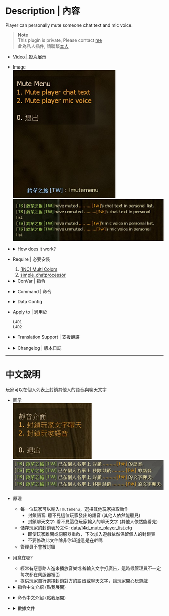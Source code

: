 # Description | 內容
Player can personally mute someone chat text and mic voice.

> __Note__ <br/>
This plugin is private, Please contact [me](https://github.com/fbef0102/Game-Private_Plugin#私人插件列表-private-plugins-list)<br/>
此為私人插件, 請聯繫[本人](https://github.com/fbef0102/Game-Private_Plugin#私人插件列表-private-plugins-list)

* [Video | 影片展示](https://youtu.be/U-ncYt-JVWQ)

* Image
	<br/>![l4d_mute_player_list_1](image/l4d_mute_player_list_1.jpg)
	<br/>![l4d_mute_player_list_2](image/l4d_mute_player_list_2.jpg)

* <details><summary>How does it work?</summary>

	* Type ```!mutemenu``` -> Display Menu -> choose player
		* Mute player mic voice: you won't hear this player's mic voice
		* Mute player chat text: you won't see this player's context in chatbox
	* Save player's mute list in data file: [data/l4d_mute_player_list.cfg](data/l4d_mute_player_list.cfg)
		* The player can have same personal mute list even if server restart or disconnect from server.
		* DO NOT MODIFY data file unlesss you know what you are doing
	* Admin won't be muted
</details>

* Require | 必要安裝
	1. [[INC] Multi Colors](https://github.com/fbef0102/L4D1_2-Plugins/releases/tag/Multi-Colors)
	2. [simple_chatprocessor](https://github.com/fbef0102/L4D1_2-Plugins/tree/master/simple_chatprocessor)

* <details><summary>ConVar | 指令</summary>

	* cfg/sourcemod/l4d_mute_player_list.cfg
		```php
		// 0=Plugin off, 1=Plugin on.
		l4d_mute_player_list_enable "1"

		// Changes how message displays. (0: Disable, 1:In chat, 2: In Hint Box, 3: In center text)
		l4d_mute_player_list_announce_type "1"

		// Players with these flags will not be in the mute list. (Empty = Everyone, -1: Nobody)
		l4d_mute_player_list_ignore_flag "z"

		// If 1, save player's personal mute list in data file: data/l4d_mute_player_list.cfg
		// The player can have same personal mute list even if server restart or disconnect from server.
		l4d_mute_player_list_save_data "1"
		```
</details>

* <details><summary>Command | 命令</summary>

	* **Open menu to mute other player's chat text and mic voice**
		```php
		sm_mutemenu
		```
</details>

* <details><summary>Data Config</summary>

	* [data/l4d_mute_player_list.cfg](data/l4d_mute_player_list.cfg)
	* DO NOT MODIFY this file unlesss you know what you are doing
		```php
		"l4d_mute_player_list"
		{
			// Player A Steam ID 64
			"76561198026784913"
			{
				// Player A Name
				"Name"		"HarryPotter_"

				// Player A's personal mute mic list
				// Player A personally mute Player B's mic voice
				"mute_mic"
				{
					// Player B Steam ID 64
					"76561198835850999" 
					{
						// Player B Name
						"Name"		"I am Retarded"
					}
					"1234567890"
					{
						"Name"		"xxxxxx"
					}
				}

				// Player A's personal mute chat list
				// Player A personally mute Player B's mic chat text
				"mute_chat"
				{
					// Player B Steam ID 64
					"76561198835850999"
					{
						// Player B Name
						"Name"		"I am Retarded"
					}
					"1234567890"
					{
						"Name"		"xxxxxx"
					}
				}
			}
		}
		```
</details>

* Apply to | 適用於
	```
	L4D1
	L4D2
	```
	
* <details><summary>Translation Support | 支援翻譯</summary>

	```
	English
	繁體中文
	简体中文
	```
</details>

* <details><summary>Changelog | 版本日誌</summary>

	* v1.3 (2024-12-6)
		* Save player's mute list in data file
		* The player can have same personal mute list even if server restart or disconnect from server.

	* v1.2 (2024-8-3)
		* Require simple_chatprocessor 1.8h or above

	* v1.1 (2023-3-13)
		* Admin will not be blocked and muted by other players.

	* v1.0 (2023-3-12)
		* Initial Release
</details>

- - - -
# 中文說明
玩家可以在個人列表上封鎖其他人的語音與聊天文字

* 圖示
	<br/>![l4d_mute_player_list_1_zho](image/zho/l4d_mute_player_list_1_zho.jpg)
	<br/>![l4d_mute_player_list_2_zho](image/zho/l4d_mute_player_list_2_zho.jpg)

* 原理
	* 每一位玩家可以輸入```!mutemenu```，選擇其他玩家採取動作
		* 封鎖語音: 聽不見這位玩家發出的語音 (其他人依然能聽見)
		* 封鎖聊天文字: 看不見這位玩家輸入的聊天文字 (其他人依然能看見)
	* 儲存玩家的封鎖表於文件: [data/l4d_mute_player_list.cfg](data/l4d_mute_player_list.cfg)
		* 即使玩家離開或伺服器重啟，下次加入遊戲依然保留個人的封鎖表
		* 不要修改此文件除非你知道這是在幹嗎
	* 管理員不會被封鎖

* 用意在哪?
	* 經常有惡意路人進來播放音樂或者輸入文字打廣告，這時候管理員不一定每次都在伺服器裡面
	* 提供玩家自行選擇封鎖對方的語音或聊天文字，讓玩家開心玩遊戲

* <details><summary>指令中文介紹 (點我展開)</summary>

	* cfg/sourcemod/l4d_mute_player_list.cfg
		```php
		// 0=關閉插件, 1=啟動插件
		l4d_mute_player_list_enable "1"

		// 提示該如何顯示. (0: 不提示, 1: 聊天框, 2: 黑底白字框, 3: 螢幕正中間)
		l4d_mute_player_list_announce_type "1"

		// 擁有這些權限的玩家，不會被其他玩家封鎖語音或聊天文字 (留白 = 任何人都不會被封鎖, -1:任何人都可以被封鎖)
		l4d_mute_player_list_ignore_flag "z"

		// 為1時，儲存玩家的封鎖表於文件: data/l4d_mute_player_list.cfg
		// 即使玩家離開或伺服器重啟，下次加入遊戲依然保留個人的封鎖表
		l4d_mute_player_list_save_data "1"
		```
</details>

* <details><summary>命令中文介紹 (點我展開)</summary>

	* **打開選單，選擇其他玩家採取動作，封鎖語音或聊天文字**
		```php
		sm_mutemenu
		```
</details>

* <details><summary>數據文件</summary>

	* [data/l4d_mute_player_list.cfg](data/l4d_mute_player_list.cfg)
	* 不要修改此文件除非你知道這是在幹嗎
		```php
		"l4d_mute_player_list"
		{
			// 玩家A的Steam ID 64
			"76561198026784913"
			{
				// 玩家A的名稱
				"Name"		"HarryPotter_"

				// 玩家A的個人封鎖語音列表
				// 玩家A對玩家B封鎖語音
				"mute_mic"
				{
					// 玩家B的Steam ID 64
					"76561198835850999" 
					{
						// 玩家B的名稱
						"Name"		"智障俄羅斯玩家"
					}
					"1234567890"
					{
						"Name"		"xxxxxx"
					}
				}

				// 玩家A的個人封鎖聊天文字列表
				// 玩家A對玩家B封鎖聊天文字
				"mute_chat"
				{
					// 玩家B的Steam ID 64
					"76561198835850999"
					{
						// 玩家B的名稱
						"Name"		"智障俄羅斯玩家"
					}
					"1234567890"
					{
						"Name"		"xxxxxx"
					}
				}
			}
		}
		```
</details>